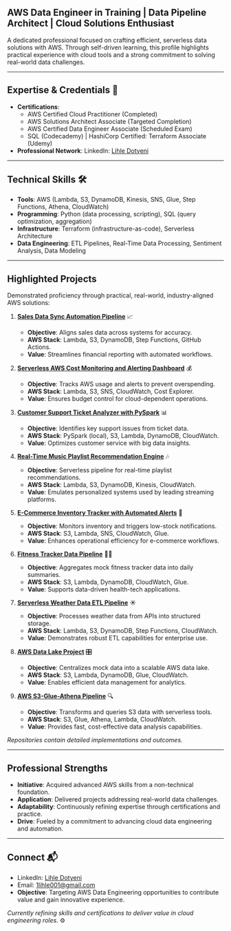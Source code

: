 
## AWS Data Engineer in Training | Data Pipeline Architect | Cloud Solutions Enthusiast

A dedicated professional focused on crafting efficient, serverless data solutions with AWS. Through self-driven learning, this profile highlights practical experience with cloud tools and a strong commitment to solving real-world data challenges.

---

## Expertise & Credentials 📜  
- **Certifications**:  
  - AWS Certified Cloud Practitioner (Completed) 
  - AWS Solutions Architect Associate (Targeted Completion)
  - AWS Certified Data Engineer Associate (Scheduled Exam)  
  - SQL (Codecademy) | HashiCorp Certified: Terraform Associate (Udemy)
- **Professional Network**: LinkedIn: [Lihle Dotyeni](https://www.linkedin.com/in/lihle-dotyeni-28297126b) 

---

## Technical Skills 🛠️  
- **Tools**: AWS (Lambda, S3, DynamoDB, Kinesis, SNS, Glue, Step Functions, Athena, CloudWatch)  
- **Programming**: Python (data processing, scripting), SQL (query optimization, aggregation)  
- **Infrastructure**: Terraform (infrastructure-as-code), Serverless Architecture  
- **Data Engineering**: ETL Pipelines, Real-Time Data Processing, Sentiment Analysis, Data Modeling  

---

## Highlighted Projects 
Demonstrated proficiency through practical, real-world, industry-aligned AWS solutions: 


1. **[Sales Data Sync Automation Pipeline](#)** 📈 
   - **Objective**: Aligns sales data across systems for accuracy.  
   - **AWS Stack**: Lambda, S3, DynamoDB, Step Functions, GitHub Actions.
   - **Value**: Streamlines financial reporting with automated workflows.

2. **[Serverless AWS Cost Monitoring and Alerting Dashboard](#)** 💰
   - **Objective**: Tracks AWS usage and alerts to prevent overspending.  
   - **AWS Stack**: Lambda, S3, SNS, CloudWatch, Cost Explorer.
   - **Value**: Ensures budget control for cloud-dependent operations.

3. **[Customer Support Ticket Analyzer with PySpark](#)** 📊  
   - **Objective**: Identifies key support issues from ticket data.  
   - **AWS Stack**: PySpark (local), S3, Lambda, DynamoDB, CloudWatch.
   - **Value**: Optimizes customer service with big data insights.

4. **[Real-Time Music Playlist Recommendation Engine](#)** 🎶  
   - **Objective**: Serverless pipeline for real-time playlist recommendations.  
   - **AWS Stack**: Lambda, S3, DynamoDB, Kinesis, CloudWatch.  
   - **Value**: Emulates personalized systems used by leading streaming platforms.  

5. **[E-Commerce Inventory Tracker with Automated Alerts](#)** 🛒  
   - **Objective**: Monitors inventory and triggers low-stock notifications.  
   - **AWS Stack**: S3, Lambda, SNS, CloudWatch, Glue.  
   - **Value**: Enhances operational efficiency for e-commerce workflows.    

6. **[Fitness Tracker Data Pipeline](#)** 🏃‍♂️  
   - **Objective**: Aggregates mock fitness tracker data into daily summaries.  
   - **AWS Stack**: S3, Lambda, DynamoDB, CloudWatch, Glue.  
   - **Value**: Supports data-driven health-tech applications.  

7. **[Serverless Weather Data ETL Pipeline](#)** ☀️  
   - **Objective**: Processes weather data from APIs into structured storage.  
   - **AWS Stack**: Lambda, S3, DynamoDB, Step Functions, CloudWatch.  
   - **Value**: Demonstrates robust ETL capabilities for enterprise use.

8. **[AWS Data Lake Project](#)** 🎛️ 
   - **Objective**: Centralizes mock data into a scalable AWS data lake.  
   - **AWS Stack**: S3, Lambda, DynamoDB, Glue, CloudWatch.  
   - **Value**: Enables efficient data management for analytics.

9. **[AWS S3-Glue-Athena Pipeline](#)** 🔍
   - **Objective**: Transforms and queries S3 data with serverless tools. 
   - **AWS Stack**: S3, Glue, Athena, Lambda, CloudWatch.  
   - **Value**: Provides fast, cost-effective data analysis capabilities.
  

*Repositories contain detailed implementations and outcomes.* 

---

## Professional Strengths  
- **Initiative**: Acquired advanced AWS skills from a non-technical foundation.  
- **Application**: Delivered projects addressing real-world data challenges.  
- **Adaptability**: Continuously refining expertise through certifications and practice.  
- **Drive**: Fueled by a commitment to advancing cloud data engineering and automation.  

---

## Connect 📬  
- LinkedIn: [Lihle Dotyeni](https://www.linkedin.com/in/lihle-dotyeni-28297126b)  
- Email: [1lihle001@gmail.com](mailto:1lihle001@gmail.com)  
- **Objective**: Targeting AWS Data Engineering opportunities to contribute value and gain innovative experience. 

*Currently refining skills and certifications to deliver value in cloud engineering roles.* ⚙️  
